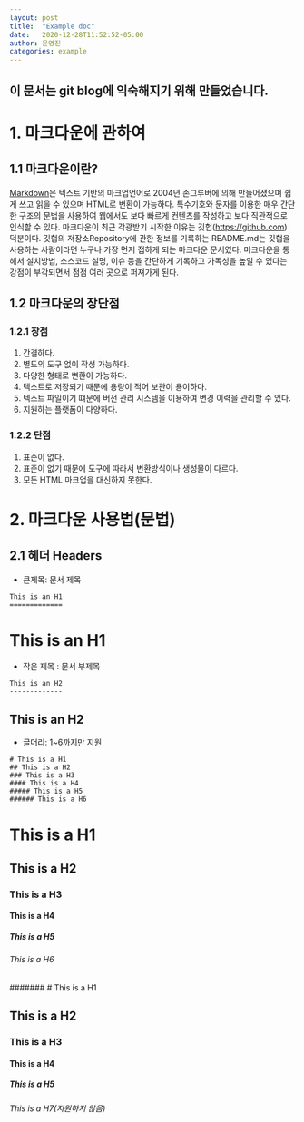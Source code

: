 ```yaml
---
layout: post
title:  "Example doc"
date:   2020-12-28T11:52:52-05:00
author: 윤영진
categories: example
---
```

이 문서는 git blog에 익숙해지기 위해 만들었습니다. 
------------------------------------------------
# 1. 마크다운에 관하여

## 1.1 마크다운이란?

[Markdown](http://whatismarkdown.com/)은 텍스트 기반의 마크업언어로 2004년 존그루버에 의해 만들어졌으며 쉽게 쓰고 읽을 수 있으며 HTML로 변환이 가능하다. 특수기호와 문자를 이용한 매우 간단한 구조의 문법을 사용하여 웹에서도 보다 빠르게 컨텐츠를 작성하고 보다 직관적으로 인식할 수 있다. 마크다운이 최근 각광받기 시작한 이유는 깃헙(<https://github.com>) 덕분이다. 깃헙의 저장소Repository에 관한 정보를 기록하는 README.md는 깃헙을 사용하는 사람이라면 누구나 가장 먼저 접하게 되는 마크다운 문서였다. 마크다운을 통해서 설치방법, 소스코드 설명, 이슈 등을 간단하게 기록하고 가독성을 높일 수 있다는 강점이 부각되면서 점점 여러 곳으로 퍼져가게 된다.

## 1.2 마크다운의 장단점
### 1.2.1 장점
1. 간결하다. 
2. 별도의 도구 없이 작성 가능하다. 
3. 다양한 형태로 변환이 가능하다. 
4. 텍스트로 저장되기 때문에 용량이 적어 보관이 용이하다. 
5. 텍스트 파일이기 떄문에 버전 관리 시스템을 이용하여 변경 이력을 관리할 수 있다. 
6. 지원하는 플랫폼이 다양하다. 

### 1.2.2 단점
1. 표준이 없다. 
2. 표준이 없기 때문에 도구에 따라서 변환방식이나 생성물이 다르다. 
3. 모든 HTML 마크업을 대신하지 못한다. 

# 2. 마크다운 사용법(문법)
## 2.1 헤더 Headers 
* 큰제목: 문서 제목
```
This is an H1
=============
```
This is an H1
=============
* 작은 제목 : 문서 부제목
```
This is an H2
-------------
```
This is an H2
-------------
* 글머리: 1~6까지만 지원
```
# This is a H1
## This is a H2
### This is a H3
#### This is a H4
##### This is a H5
###### This is a H6
```
# This is a H1
## This is a H2
### This is a H3
#### This is a H4
##### This is a H5
###### This is a H6
####### # This is a H1
## This is a H2
### This is a H3
#### This is a H4
##### This is a H5
###### This is a H7(지원하지 않음)

